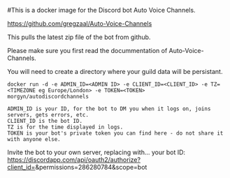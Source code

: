 #This is a docker image for the Discord bot Auto Voice Channels.

https://github.com/gregzaal/Auto-Voice-Channels

This pulls the latest zip file of the bot from github.

Please make sure you first read the docummentation of Auto-Voice-Channels.

You will need to create a directory where your guild data will be persistant.

`docker run -d -e ADMIN_ID=<ADMIN ID> -e CLIENT_ID=<CLIENT_ID> -e TZ=<TIMEZONE eg Europe/London> -e TOKEN=<TOKEN> morgyn/autodiscordchannels`


    ADMIN_ID is your ID, for the bot to DM you when it logs on, joins servers, gets errors, etc.
    CLIENT_ID is the bot ID.
    TZ is for the time displayed in logs.
    TOKEN is your bot's private token you can find here - do not share it with anyone else.

Invite the bot to your own server, replacing <YOUR BOT ID> with... your bot ID: https://discordapp.com/api/oauth2/authorize?client_id=<YOUR BOT ID>&permissions=286280784&scope=bot
